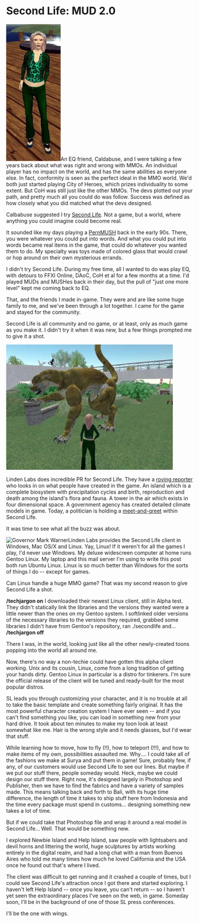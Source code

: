 # Second Life: MUD 2.0

![Tipa Hawthorne in Second Life](../uploads/2006/08/tipah.jpg)An EQ friend, Caldabuse, and I were talking a few years back about what was right and wrong with MMOs. An individual player has no impact on the world, and has the same abilities as everyone else. In fact, conformity is seen as the perfect ideal in the MMO world. We'd both just started playing City of Heroes, which prizes individuality to some extent. But CoH was still just like the other MMOs. The devs plotted out your path, and pretty much all you could do was follow. Success was defined as how closely what you did matched what the devs designed.

Calbabuse suggested I try [Second Life](http://en.wikipedia.org/wiki/Second_life "Wikipedia article on Second Life"). Not a game, but a world, where anything you could imagine could become real.

It sounded like my days playing a [PernMUSH](http://en.wikipedia.org/wiki/MUSH "What is a MUSH?") back in the early 90s. There, you were whatever you could put into words. And what you could put into words became real items in the game, that could do whatever you wanted them to do. My specialty was toys made of colored glass that would crawl or hop around on their own mysterious errands.

I didn't try Second Life. During my free time, all I wanted to do was play EQ, with detours to FFXI Online, DAoC, CoH et al for a few months at a time. I'd played MUDs and MUSHes back in their day, but the pull of "just one more level" kept me coming back to EQ.

That, and the friends I made in-game. They were and are like some huge family to me, and we've been through a lot together. I came for the game and stayed for the community.

Second Life is all community and no game, or at least, only as much game as you make it. I didn't try it when it was new, but a few things prompted me to give it a shot.

![Bobcat statue in the Help Island park in Second Life](../uploads/2006/08/park.jpg)

Linden Labs does incredible PR for Second Life. They have a [roving reporter](http://nwn.blogs.com/ "Wagner James Au") who looks in on what people have created in the game. An island which is a complete biosystem with precipitation cycles and birth, reproduction and death among the island's flora and fauna. A tower in the air which exists in four dimensional space. A government agency has created detailed climate models in game. Today, a politician is holding a [meet-and-greet](http://www.forwardtogetherpac.com/contents/show/272 "This has 'publicity stunt' written all over it.") within Second Life.

It was time to see what all the buzz was about.

![Governor Mark Warner](http://nwn.blogs.com/nwn/images/gov_mark_warner.jpg "Governor Mark Warner")Linden Labs provides the Second Life client in Windows, Mac OS/X and Linux. Yay, Linux! If it weren't for all the games I play, I'd never use Windows. My deluxe widescreen computer at home runs Gentoo Linux. My laptop and this mail server I'm using to write this post both run Ubuntu Linux. Linux is so much better than Windows for the sorts of things I do -- except for games.

Can Linux handle a huge MMO game? That was my second reason to give Second Life a shot.

**/techjargon on**
I downloaded their newest Linux client, still in Alpha test. They didn't statically link the libraries and the versions they wanted were a little newer than the ones on my Gentoo system. I softlinked older versions of the necessary libraries to the versions they required, grabbed some libraries I didn't have from Gentoo's repository, ran ./secondlife and...
**/techjargon off**

There I was, in the world, looking just like all the other newly-created toons popping into the world all around me.

Now, there's no way a non-techie could have gotten this alpha client working. Unix and its cousin, Linux, come from a long tradition of getting your hands dirty. Gentoo Linux in particular is a distro for tinkerers. I'm sure the official release of the client will be tuned and ready-built for the most popular distros.

SL leads you through customizing your character, and it is no trouble at all to take the basic template and create something fairly original. It has the most powerful character creation system I have ever seen -- and if you can't find something you like, you can load in something new from your hard drive. It took about ten minutes to make my toon look at least somewhat like me. Hair is the wrong style and it needs glasses, but I'd wear that stuff.

While learning how to move, how to fly (!!), how to teleport (!!!), and how to make items of my own, possibilities assaulted me. Why.... I could take all of the fashions we make at Surya and put them in game! Sure, probably few, if any, of our customers would use Second Life to see our lines. But maybe if we put our stuff there, people someday would. Heck, maybe we could design our stuff there. Right now, it's designed largely in Photoshop and Publisher, then we have to find the fabrics and have a variety of samples made. This means talking back and forth to Bali, with its huge time difference, the length of time it takes to ship stuff here from Indonesia and the time every package must spend in customs... designing something new takes a lot of time.

But if we could take that Photoshop file and wrap it around a real model in Second Life... Well. That would be something new.

I explored Newbie Island and Help Island, saw people with lightsabers and devil horns and littering the world, huge sculptures by artists working entirely in the digital realm, and had a long chat with a man from Buenos Aires who told me many times how much he loved California and the USA once he found out that's where I lived.

The client was difficult to get running and it crashed a couple of times, but I could see Second Life's attraction once I got there and started exploring. I haven't left Help Island -- once you leave, you can't return -- so I haven't yet seen the extraordinary places I've seen on the web, in game. Someday soon, I'll be in the background of one of those SL press conferences.

I'll be the one with wings.
